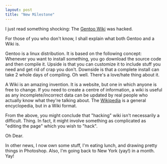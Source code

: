 ```yaml
---
layout: post
title: "New Milestone"
---
```

I just read something shocking: The [Gentoo Wiki][1] was hacked.

For those of you who don't know, I shall explain what both Gentoo and a Wiki
is.

Gentoo is a linux distribution. It is based on the following concept: Whenever
you want to install something, you go download the source code and then
compile it. Upside is that you can customize it to include stuff you need and
get rid of crap you don't. Downside is that a complete install can take 2
whole days of compiling. Oh well. There's a love/hate thing about it.

A Wiki is an amazing invention. It is a website, but one in which anyone is
free to change. If you need to create a centre of information, a wiki is
useful as any incomplete/incorrect data can be updated by real people who
actually know what they're talking about. The [Wikipedia][2] is a general
encyclopedia, but in a Wiki format.

From the above, you might conclude that "hacking" wiki isn't necessarily a
difficult. Thing. In fact, it might involve something as complicated as
"editing the page" which you wish to "hack".

Oh Dear.

In other news, I now own some stuff, I'm eating lunch, and drawing pretty
things in Photoshop. Also, I'm going back to New York (yay!) in a month. Yay!

   [1]: http://gentoo-wiki.com/Main_Page

   [2]: http://en.wikipedia.org/wiki/Main_Page

